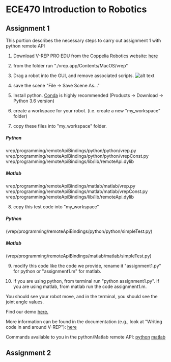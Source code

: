 # ECE470 Introduction to Robotics
## Assignment 1

This portion describes the necessary steps to carry out assignment 1 with python remote API

1. Download V-REP PRO EDU from the Coppelia Robotics website: [here](http://www.coppeliarobotics.com)


2. from the folder run "./vrep.app/Contents/MacOS/vrep"

3. Drag a robot into the GUI, and remove associated scripts.
![alt text](https://github.com/axander89/ECE470/blob/master/imgs/assignmet1_1.png " remove child scripts")


4. save the scene "File -> Save Scene As..."

5. Install python. [Conda](https://www.anaconda.com) is highly recommended (Products -> Download -> Python 3.6 version)  

6. create a workspace for your robot. (i.e. create a new "my_workspace" folder)

7. copy these files into "my_workspace" folder.

##### Python
vrep/programming/remoteApiBindings/python/python/vrep.py
vrep/programming/remoteApiBindings/python/python/vrepConst.py
vrep/programming/remoteApiBindings/lib/lib/remoteApi.dylib

##### Matlab
vrep/programming/remoteApiBindings/matlab/matlab/vrep.py
vrep/programming/remoteApiBindings/matlab/matlab/vrepConst.py
vrep/programming/remoteApiBindings/lib/lib/remoteApi.dylib

8. copy this test code into "my_workspace"

##### Python
(vrep/programming/remoteApiBindings/python/python/simpleTest.py) 

##### Matlab
(vrep/programming/remoteApiBindings/matlab/matlab/simpleTest.py)

9. modify this code like the code we provide, rename it "assignment1.py" for python or "assignment1.m" for matlab.

10. If you are using python, from terminal run "python assignment1.py".  If you are using matlab, from matlab run the code assignment1.m.

You should see your robot move, and in the terminal, you should see the joint angle values. 

Find our demo [here.](https://www.youtube.com/watch?v=sbDnvnmbf_Q)


More information can be found in the documentation (e.g., look at "Writing code in and around V-REP"): [here](http://www.coppeliarobotics.com/helpFiles/index.html)


Commands available to you in the python/Matlab remote API: [python](http://www.coppeliarobotics.com/helpFiles/en/remoteApiFunctionsPython.htm)
[matlab](http://www.coppeliarobotics.com/helpFiles/en/remoteApiFunctionsMatlab.htm)


## Assignment 2

